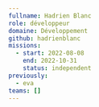 ```yaml
---
fullname: Hadrien Blanc
role: développeur
domaine: Développement
github: hadrienblanc
missions:
  - start: 2022-08-08
    end: 2022-10-31
    status: independent
previously:
  - eva
teams: []
---
```

